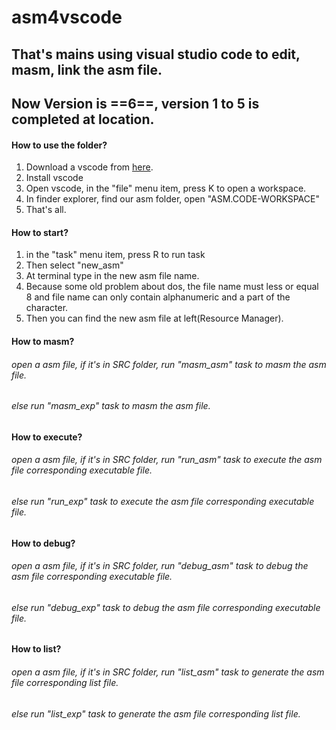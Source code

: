 # asm4vscode
## That's mains using visual studio code to edit, masm, link the asm file.
## Now Version is ==6==, version 1 to 5 is completed at location.
#### How to use the folder?
1. Download a vscode from [here](https://code.visualstudio.com/).
2. Install vscode
3. Open vscode, in the "file" menu item, press K to open a workspace.
4. In finder explorer, find our asm folder, open "ASM.CODE-WORKSPACE"
5. That's all.
#### How to start?
1. in the "task" menu item, press R to run task
2. Then select "new_asm"
3. At terminal type in the new asm file name.
4. Because some old problem about dos, the file name must less or equal 8 and file name can only contain alphanumeric and a part of the character.
5. Then you can find the new asm file at left(Resource Manager).
#### How to masm?
###### open a asm file, if it's in SRC folder, run "masm_asm" task to masm the asm file.
###### else run "masm_exp" task to masm the asm file.
#### How to execute?
###### open a asm file, if it's in SRC folder, run "run_asm" task to execute the asm file corresponding executable file.
###### else run "run_exp" task to execute the asm file corresponding executable file.
#### How to debug?
###### open a asm file, if it's in SRC folder, run "debug_asm" task to debug the asm file corresponding executable file.
###### else run "debug_exp" task to debug the asm file corresponding executable file.
#### How to list?
###### open a asm file, if it's in SRC folder, run "list_asm" task to generate the asm file corresponding list file.
###### else run "list_exp" task to generate the asm file corresponding list file.